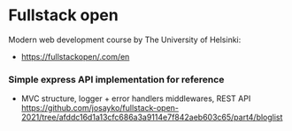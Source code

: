 # Fullstack open

Modern web development course by The University of Helsinki:

- [https://fullstackopen/.com/en](https://fullstackopen.com/en)

### Simple express API implementation for reference

- MVC structure, logger + error handlers middlewares, REST API
  https://github.com/josayko/fullstack-open-2021/tree/afddc16d1a13cfc686a3a9114e7f842aeb603c65/part4/bloglist
